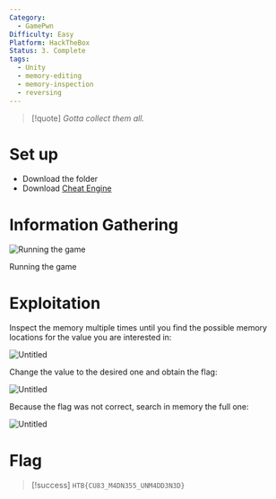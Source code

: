 ```yaml
---
Category:
  - GamePwn
Difficulty: Easy
Platform: HackTheBox
Status: 3. Complete
tags:
  - Unity
  - memory-editing
  - memory-inspection
  - reversing
---
```

>[!quote]
> *Gotta collect them all.*


# Set up

- Download the folder
- Download [Cheat Engine](https://www.cheatengine.org/)

# Information Gathering

![Running the game](../../zzz_res/attachments/CubeMadness1%205b6cfd5080cf49a8bdbd63916011018d.png)

Running the game

# Exploitation

Inspect the memory multiple times until you find the possible memory locations for the value you are interested in:

![Untitled](../../zzz_res/attachments/CubeMadness1%205b6cfd5080cf49a8bdbd63916011018d%201.png)

Change the value to the desired one and obtain the flag:

![Untitled](../../zzz_res/attachments/CubeMadness1%205b6cfd5080cf49a8bdbd63916011018d%202.png)

Because the flag was not correct, search in memory the full one:

![Untitled](../../zzz_res/attachments/CubeMadness1%205b6cfd5080cf49a8bdbd63916011018d%203.png)

# Flag

>[!success]
>`HTB{CU83_M4DN355_UNM4DD3N3D}`


